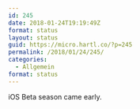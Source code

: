 ```yaml
---
id: 245
date: 2018-01-24T19:19:49Z
format: status
layout: status
guid: https://micro.hartl.co/?p=245
permalink: /2018/01/24/245/
categories:
  - Allgemein
format: status
---
```

iOS Beta season came early.